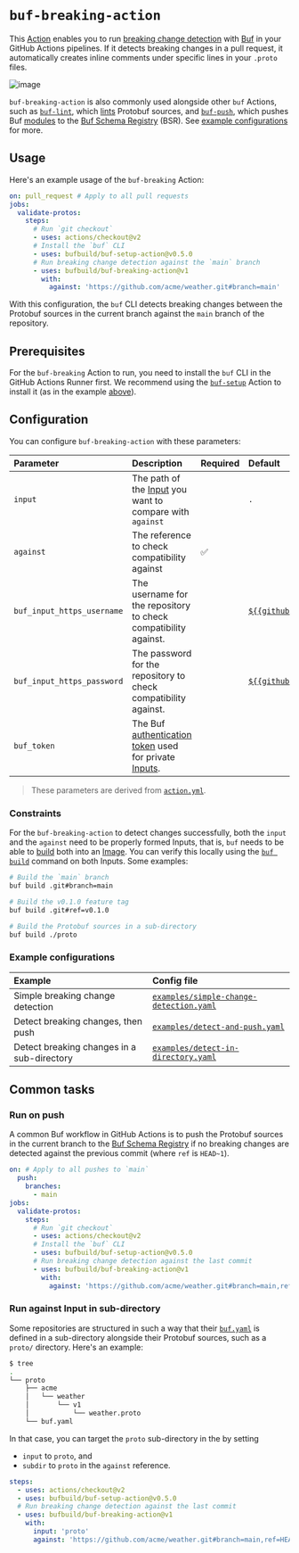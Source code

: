 # `buf-breaking-action`

This [Action][actions] enables you to run [breaking change detection][breaking] with
[Buf] in your GitHub Actions pipelines. If it detects breaking changes in a pull request, it
automatically creates inline comments under specific lines in your `.proto` files.

![image](./static/img/breaking.png)

`buf-breaking-action` is also commonly used alongside other `buf` Actions, such as
[`buf-lint`][buf-lint], which [lints][lint] Protobuf sources, and [`buf-push`][buf-push],
which pushes Buf [modules] to the  [Buf Schema Registry][bsr] (BSR). See [example
configurations](#example-configurations) for more.

## Usage

Here's an example usage of the `buf-breaking` Action:

```yaml
on: pull_request # Apply to all pull requests
jobs:
  validate-protos:
    steps:
      # Run `git checkout`
      - uses: actions/checkout@v2
      # Install the `buf` CLI
      - uses: bufbuild/buf-setup-action@v0.5.0
      # Run breaking change detection against the `main` branch
      - uses: bufbuild/buf-breaking-action@v1
        with:
          against: 'https://github.com/acme/weather.git#branch=main'
```

With this configuration, the `buf` CLI detects breaking changes between the Protobuf sources in the
current branch against the `main` branch of the repository.

## Prerequisites

For the `buf-breaking` Action to run, you need to install the `buf` CLI in the GitHub Actions Runner
first. We recommend using the [`buf-setup`][buf-setup] Action to install it (as in the example
[above](#usage)).

## Configuration

You can configure `buf-breaking-action` with these parameters:

Parameter | Description | Required | Default
:---------|:------------|:---------|:-------
`input` |  The path of the [Input] you want to compare with `against` | | `.`
`against` | The reference to check compatibility against | ✅ |
`buf_input_https_username` | The username for the repository to check compatibility against. | | [`${{github.actor}}`][context]
`buf_input_https_password` | The password for the repository to check compatibility against. | | [`${{github.token}}`][context]
`buf_token` | The Buf [authentication token][token] used for private [Inputs][input]. | |

> These parameters are derived from [`action.yml`](./action.yml).

### Constraints

For the `buf-breaking-action` to detect changes successfully, both the `input` and the `against`
need to be properly formed Inputs, that is, `buf` needs to be able to [build][buf-build] both into
an [Image]. You can verify this locally using the [`buf build`][buf-build] command on both Inputs.
Some examples:

```sh
# Build the `main` branch
buf build .git#branch=main

# Build the v0.1.0 feature tag
buf build .git#ref=v0.1.0

# Build the Protobuf sources in a sub-directory
buf build ./proto
```

### Example configurations

Example | Config file
:-------|:-----------
Simple breaking change detection | [`examples/simple-change-detection.yaml`](./examples/simple-change-detection.yaml)
Detect breaking changes, then push | [`examples/detect-and-push.yaml`](./examples/detect-and-push.yaml)
Detect breaking changes in a sub-directory | [`examples/detect-in-directory.yaml`](./examples/detect-in-directory.yaml)

## Common tasks

### Run on push

A common Buf workflow in GitHub Actions is to push the Protobuf sources in the current branch to the
[Buf Schema Registry][bsr] if no breaking changes are detected against the previous commit (where
`ref` is `HEAD~1`).

```yaml
on: # Apply to all pushes to `main`
  push:
    branches:
      - main
jobs:
  validate-protos:
    steps:
      # Run `git checkout`
      - uses: actions/checkout@v2
      # Install the `buf` CLI
      - uses: bufbuild/buf-setup-action@v0.5.0
      # Run breaking change detection against the last commit
      - uses: bufbuild/buf-breaking-action@v1
        with:
          against: 'https://github.com/acme/weather.git#branch=main,ref=HEAD~1'
```

### Run against Input in sub-directory

Some repositories are structured in such a way that their [`buf.yaml`][buf-yaml] is defined in a
sub-directory alongside their Protobuf sources, such as a `proto/` directory. Here's an example:

```sh
$ tree
.
└── proto
    ├── acme
    │   └── weather
    │       └── v1
    │           └── weather.proto
    └── buf.yaml
```

In that case, you can target the `proto` sub-directory in the by setting

* `input` to `proto`, and
* `subdir` to `proto` in the `against` reference.

```yaml
steps:
  - uses: actions/checkout@v2
  - uses: bufbuild/buf-setup-action@v0.5.0
  # Run breaking change detection against the last commit
  - uses: bufbuild/buf-breaking-action@v1
    with:
      input: 'proto'
      against: 'https://github.com/acme/weather.git#branch=main,ref=HEAD~1,subdir=proto'
```

[actions]: https://docs.github.com/actions
[breaking]: https://docs.buf.build/breaking
[bsr]: https://docs.buf.build/bsr
[buf]: https://buf.build
[buf-build]: https://docs.buf.build/build/usage
[buf-lint]: https://github.com/marketplace/actions/buf-lint
[buf-push]: https://github.com/marketplace/actions/buf-push
[buf-setup]: https://github.com/marketplace/actions/buf-setup
[buf-yaml]: https://docs.buf.build/configuration/v1/buf-yaml
[context]: https://docs.github.com/en/actions/learn-github-actions/contexts#github-context
[image]: https://docs.buf.build/reference/images
[input]: https://docs.buf.build/reference/inputs
[lint]: https://docs.buf.build/lint/usage
[modules]: https://docs.buf.build/bsr/overview#module
[token]: https://docs.buf.build/bsr/authentication#create-an-api-token
